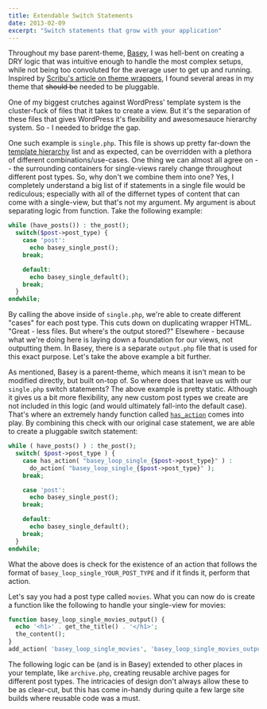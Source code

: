 ```yaml
---
title: Extendable Switch Statements
date: 2013-02-09
excerpt: "Switch statements that grow with your application"
---
```


Throughout my base parent-theme, [Basey](http://baseytheme.com), I was hell-bent on creating a DRY logic that was intuitive enough to handle the most complex setups, while not being too convoluted for the average user to get up and running. Inspired by [Scribu's article on theme wrappers](http://scribu.net/wordpress/theme-wrappers.html), I found several areas in my theme that <s>should be</s> needed to be pluggable.

One of my biggest crutches against WordPress' template system is the cluster-fuck of files that it takes to create a view. But it's the separation of these files that gives WordPress it's flexibility and awesomesauce hierarchy system. So - I needed to bridge the gap.

One such example is `single.php`. This file is shows up pretty far-down the [template hierarchy](http://codex.wordpress.org/Template_Hierarchy#Visual_Overview) list and as expected, can be overridden with a plethora of different combinations/use-cases. One thing we can almost all agree on -- the surrounding containers for single-views rarely change throughout different post types. So, why don't we combine them into one? Yes, I completely understand a big list of if statements in a single file would be rediculous; especially with all of the differnet types of content that can come with a single-view, but that's not my argument. My argument is about separating logic from function. Take the following example:

```php
while (have_posts()) : the_post();
  switch($post->post_type) {
    case 'post':
      echo basey_single_post();
    break;

    default:
      echo basey_single_default();
    break;
  }
endwhile;
```

By calling the above inside of `single.php`, we're able to create different "cases" for each post type. This cuts down on duplicating wrapper HTML. "Great - less files. But where's the output stored?" Elsewhere - because what we're doing here is laying down a foundation for our views, not outputting them. In Basey, there is a separate `output.php` file that is used for this exact purpose. Let's take the above example a bit further.

As mentioned, Basey is a parent-theme, which means it isn't mean to be modified directly, but built on-top of. So where does that leave us with our `single.php` switch statements? The above example is pretty static. Although it gives us a bit more flexibility, any new custom post types we create are not included in this logic (and would ultimately fall-into the default case). That's where an extremely handy function called [`has_action`](http://codex.wordpress.org/Function_Reference/has_action) comes into play. By combining this check with our original case statement, we are able to create a pluggable switch statement:

```php
while ( have_posts() ) : the_post();
  switch( $post->post_type ) {
    case has_action( "basey_loop_single_{$post->post_type}" ) :
      do_action( "basey_loop_single_{$post->post_type}" );
    break;

    case 'post':
      echo basey_single_post();
    break;

    default:
      echo basey_single_default();
    break;
  }
endwhile;
```

What the above does is check for the existence of an action that follows the format of `basey_loop_single_YOUR_POST_TYPE` and if it finds it, perform that action.

Let's say you had a post type called `movies`. What you can now do is create a function like the following to handle your single-view for movies:

```php
function basey_loop_single_movies_output() {
  echo '<h1>' . get_the_title() . '</h1>';
  the_content();
}
add_action( 'basey_loop_single_movies', 'basey_loop_single_movies_output' );
```

The following logic can be (and is in Basey) extended to other places in your template, like `archive.php`, creating reusable archive pages for different post types. The intricacies of design don't always allow these to be as clear-cut, but this has come in-handy during quite a few large site builds where reusable code was a must.
